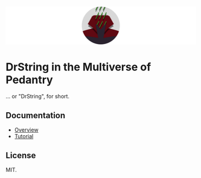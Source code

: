 ![Circular Logo](Documentation/Logo-Circular-Header.png)

# DrString in the Multiverse of Pedantry

… or "DrString", for short.

## Documentation

* [Overview](Documentation/Overview.md)
* [Tutorial](Documentation/Tutorial.md)

## License

MIT.
